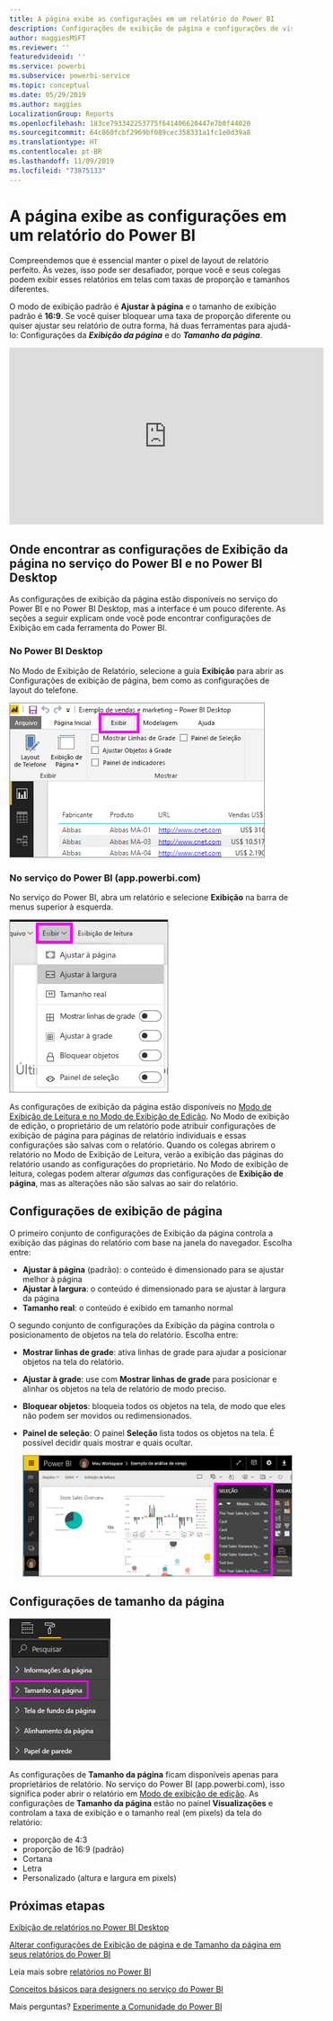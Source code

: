```yaml
---
title: A página exibe as configurações em um relatório do Power BI
description: Configurações de exibição de página e configurações de visualização de página para um relatório
author: maggiesMSFT
ms.reviewer: ''
featuredvideoid: ''
ms.service: powerbi
ms.subservice: powerbi-service
ms.topic: conceptual
ms.date: 05/29/2019
ms.author: maggies
LocalizationGroup: Reports
ms.openlocfilehash: 183ce793342253775f641406620447e7b0f44020
ms.sourcegitcommit: 64c860fcbf2969bf089cec358331a1fc1e0d39a8
ms.translationtype: HT
ms.contentlocale: pt-BR
ms.lasthandoff: 11/09/2019
ms.locfileid: "73875133"
---
```

# <a name="page-display-settings-in-a-power-bi-report"></a>A página exibe as configurações em um relatório do Power BI
Compreendemos que é essencial manter o pixel de layout de relatório perfeito. Às vezes, isso pode ser desafiador, porque você e seus colegas podem exibir esses relatórios em telas com taxas de proporção e tamanhos diferentes. 

O modo de exibição padrão é **Ajustar à página** e o tamanho de exibição padrão é **16:9**. Se você quiser bloquear uma taxa de proporção diferente ou quiser ajustar seu relatório de outra forma, há duas ferramentas para ajudá-lo: Configurações da ***Exibição da página*** e do ***Tamanho da página***.


<iframe width="560" height="315" src="https://www.youtube.com/embed/5tg-OXzxe2g" frameborder="0" allowfullscreen></iframe>


## <a name="where-to-find-page-view-settings-in-the-power-bi-service-and-power-bi-desktop"></a>Onde encontrar as configurações de Exibição da página no serviço do Power BI e no Power BI Desktop
As configurações de exibição da página estão disponíveis no serviço do Power BI e no Power BI Desktop, mas a interface é um pouco diferente. As seções a seguir explicam onde você pode encontrar configurações de Exibição em cada ferramenta do Power BI.

### <a name="in-power-bi-desktop"></a>No Power BI Desktop
No Modo de Exibição de Relatório, selecione a guia **Exibição** para abrir as Configurações de exibição de página, bem como as configurações de layout do telefone.

  ![Configurações de exibição da página da área de trabalho](media/power-bi-report-display-settings/power-bi-desktop-view-settings.png)

### <a name="in-the-power-bi-service-apppowerbicom"></a>No serviço do Power BI (app.powerbi.com)
No serviço do Power BI, abra um relatório e selecione **Exibição** na barra de menus superior à esquerda.

![configurações de exibição da página de serviço](media/power-bi-report-display-settings/power-bi-change-page-view.png)

As configurações de exibição da página estão disponíveis no [Modo de Exibição de Leitura e no Modo de Exibição de Edição](consumer/end-user-reading-view.md). No Modo de exibição de edição, o proprietário de um relatório pode atribuir configurações de exibição de página para páginas de relatório individuais e essas configurações são salvas com o relatório. Quando os colegas abrirem o relatório no Modo de Exibição de Leitura, verão a exibição das páginas do relatório usando as configurações do proprietário. No Modo de exibição de leitura, colegas podem alterar *algumas* das configurações de **Exibição de página**, mas as alterações não são salvas ao sair do relatório.

## <a name="page-view-settings"></a>Configurações de exibição de página
O primeiro conjunto de configurações de Exibição da página controla a exibição das páginas do relatório com base na janela do navegador. Escolha entre:

* **Ajustar à página** (padrão): o conteúdo é dimensionado para se ajustar melhor à página
* **Ajustar à largura**: o conteúdo é dimensionado para se ajustar à largura da página
* **Tamanho real**: o conteúdo é exibido em tamanho normal

O segundo conjunto de configurações da Exibição da página controla o posicionamento de objetos na tela do relatório. Escolha entre:

* **Mostrar linhas de grade**: ativa linhas de grade para ajudar a posicionar objetos na tela do relatório.
* **Ajustar à grade**: use com **Mostrar linhas de grade** para posicionar e alinhar os objetos na tela de relatório de modo preciso. 
* **Bloquear objetos**: bloqueia todos os objetos na tela, de modo que eles não podem ser movidos ou redimensionados.
* **Painel de seleção**: O painel **Seleção** lista todos os objetos na tela. É possível decidir quais mostrar e quais ocultar.

    ![painel Seleção](media/power-bi-report-display-settings/power-bi-selection-pane.png)



## <a name="page-size-settings"></a>Configurações de tamanho da página
![alterar configurações de tamanho da página](media/power-bi-report-display-settings/power-bi-page-size.png)

As configurações de **Tamanho da página** ficam disponíveis apenas para proprietários de relatório. No serviço do Power BI (app.powerbi.com), isso significa poder abrir o relatório em [Modo de exibição de edição](consumer/end-user-reading-view.md). As configurações de **Tamanho da página** estão no painel **Visualizações** e controlam a taxa de exibição e o tamanho real (em pixels) da tela do relatório:   

* proporção de 4:3
* proporção de 16:9 (padrão)
* Cortana
* Letra
* Personalizado (altura e largura em pixels)

## <a name="next-steps"></a>Próximas etapas
[Exibição de relatórios no Power BI Desktop](desktop-report-view.md)

[Alterar configurações de Exibição de página e de Tamanho da página em seus relatórios do Power BI](consumer/end-user-report-view.md)

Leia mais sobre [relatórios no Power BI](consumer/end-user-reports.md)

[Conceitos básicos para designers no serviço do Power BI](service-basic-concepts.md)

Mais perguntas? [Experimente a Comunidade do Power BI](https://community.powerbi.com/)

